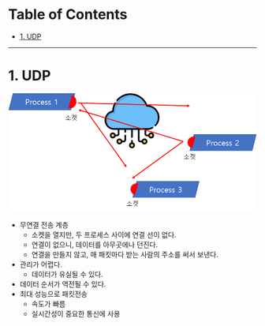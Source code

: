 # Table of Contents

- [1. UDP](#1-udp)

---

# 1. UDP

![](/bin/Network_image/network_2_7.png)

- 무연결 전송 계층
	- 소켓을 열지만, 두 프로세스 사이에 연결 선이 없다.
	- 연결이 없으니, 데이터를 아무곳에나 던진다. 
	- 연결을 만들지 않고, 매 패킷마다 받는 사람의 주소를 써서 보낸다.
- 관리가 어렵다.
	- 데이터가 유실될 수 있다.
- 데이터 순서가 역전될 수 있다.
- 최대 성능으로 패킷전송
	- 속도가 빠름
	- 실시간성이 중요한 통신에 사용
